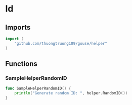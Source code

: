 # Id

## Imports

```go
import (
	"github.com/thuongtruong109/gouse/helper"
)
```
## Functions


### SampleHelperRandomID

```go
func SampleHelperRandomID() {
	println("Generate random ID: ", helper.RandomID())
}
```
